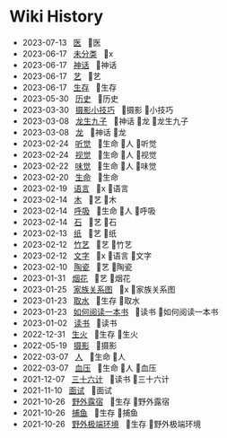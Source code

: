 # Wiki History

- 2023-07-13&nbsp;&nbsp; [医](/0167_医)&nbsp;&nbsp; :bookmark:医
- 2023-06-17&nbsp;&nbsp; [未分类](/0163_x)&nbsp;&nbsp; :bookmark:x
- 2023-06-17&nbsp;&nbsp; [神话](/0166_神话)&nbsp;&nbsp; :bookmark:神话
- 2023-06-17&nbsp;&nbsp; [艺](/0165_艺)&nbsp;&nbsp; :bookmark:艺
- 2023-06-17&nbsp;&nbsp; [生存](/0164_生存)&nbsp;&nbsp; :bookmark:生存
- 2023-05-30&nbsp;&nbsp; [历史](/0162_历史)&nbsp;&nbsp; :bookmark:历史
- 2023-03-30&nbsp;&nbsp; [摄影小技巧](/0150_摄影_小技巧)&nbsp;&nbsp; :bookmark:摄影 :bookmark:小技巧
- 2023-03-08&nbsp;&nbsp; [龙生九子](/0141_神话_龙_龙生九子)&nbsp;&nbsp; :bookmark:神话 :bookmark:龙 :bookmark:龙生九子
- 2023-03-08&nbsp;&nbsp; [龙](/0140_神话_龙)&nbsp;&nbsp; :bookmark:神话 :bookmark:龙
- 2023-02-24&nbsp;&nbsp; [听觉](/0136_生命_人_听觉)&nbsp;&nbsp; :bookmark:生命 :bookmark:人 :bookmark:听觉
- 2023-02-24&nbsp;&nbsp; [视觉](/0135_生命_人_视觉)&nbsp;&nbsp; :bookmark:生命 :bookmark:人 :bookmark:视觉
- 2023-02-22&nbsp;&nbsp; [味觉](/0133_生命_人_味觉)&nbsp;&nbsp; :bookmark:生命 :bookmark:人 :bookmark:味觉
- 2023-02-20&nbsp;&nbsp; [生命](/0130_生命)&nbsp;&nbsp; :bookmark:生命
- 2023-02-19&nbsp;&nbsp; [语言](/0129_x_语言)&nbsp;&nbsp; :bookmark:x :bookmark:语言
- 2023-02-14&nbsp;&nbsp; [木](/0120_艺_木)&nbsp;&nbsp; :bookmark:艺 :bookmark:木
- 2023-02-14&nbsp;&nbsp; [呼吸](/0119_生命_人_呼吸)&nbsp;&nbsp; :bookmark:生命 :bookmark:人 :bookmark:呼吸
- 2023-02-14&nbsp;&nbsp; [石](/0121_艺_石)&nbsp;&nbsp; :bookmark:艺 :bookmark:石
- 2023-02-13&nbsp;&nbsp; [纸](/0118_艺_纸)&nbsp;&nbsp; :bookmark:艺 :bookmark:纸
- 2023-02-12&nbsp;&nbsp; [竹艺](/0116_艺_竹艺)&nbsp;&nbsp; :bookmark:艺 :bookmark:竹艺
- 2023-02-12&nbsp;&nbsp; [文字](/0114_x_语言_文字)&nbsp;&nbsp; :bookmark:x :bookmark:语言 :bookmark:文字
- 2023-02-10&nbsp;&nbsp; [陶瓷](/0111_艺_陶瓷)&nbsp;&nbsp; :bookmark:艺 :bookmark:陶瓷
- 2023-01-31&nbsp;&nbsp; [烟花](/0104_艺_烟花)&nbsp;&nbsp; :bookmark:艺 :bookmark:烟花
- 2023-01-25&nbsp;&nbsp; [家族关系图](/0100_x_家族关系图)&nbsp;&nbsp; :bookmark:x :bookmark:家族关系图
- 2023-01-23&nbsp;&nbsp; [取水](/0098_生存_取水)&nbsp;&nbsp; :bookmark:生存 :bookmark:取水
- 2023-01-23&nbsp;&nbsp; [如何阅读一本书](/0099_读书_如何阅读一本书)&nbsp;&nbsp; :bookmark:读书 :bookmark:如何阅读一本书
- 2023-01-02&nbsp;&nbsp; [读书](/0095_读书)&nbsp;&nbsp; :bookmark:读书
- 2022-12-31&nbsp;&nbsp; [生火](/0093_生存_生火)&nbsp;&nbsp; :bookmark:生存 :bookmark:生火
- 2022-05-19&nbsp;&nbsp; [摄影](/0089_摄影)&nbsp;&nbsp; :bookmark:摄影
- 2022-03-07&nbsp;&nbsp; [人](/0087_生命_人)&nbsp;&nbsp; :bookmark:生命 :bookmark:人
- 2022-03-07&nbsp;&nbsp; [血压](/0088_生命_人_血压)&nbsp;&nbsp; :bookmark:生命 :bookmark:人 :bookmark:血压
- 2021-12-07&nbsp;&nbsp; [三十六计](/0081_读书_三十六计)&nbsp;&nbsp; :bookmark:读书 :bookmark:三十六计
- 2021-11-10&nbsp;&nbsp; [面试](/0075_面试)&nbsp;&nbsp; :bookmark:面试
- 2021-10-26&nbsp;&nbsp; [野外露宿](/0074_生存_野外露宿)&nbsp;&nbsp; :bookmark:生存 :bookmark:野外露宿
- 2021-10-26&nbsp;&nbsp; [捕鱼](/0073_生存_捕鱼)&nbsp;&nbsp; :bookmark:生存 :bookmark:捕鱼
- 2021-10-26&nbsp;&nbsp; [野外极端环境](/0072_生存_野外极端环境)&nbsp;&nbsp; :bookmark:生存 :bookmark:野外极端环境
